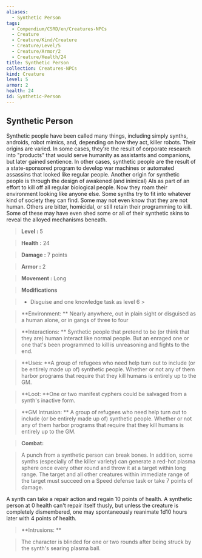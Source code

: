 ```yaml
---
aliases:
  - Synthetic Person
tags:
  - Compendium/CSRD/en/Creatures-NPCs
  - Creature
  - Creature/Kind/Creature
  - Creature/Level/5
  - Creature/Armor/2
  - Creature/Health/24
title: Synthetic Person
collection: Creatures-NPCs
kind: Creature
level: 5
armor: 2
health: 24
id: Synthetic-Person
---
```

## Synthetic Person    
Synthetic people have been called many things, including simply synths, androids, robot mimics, and, depending on how they act, killer robots. Their origins are varied. In some cases, they're the result of corporate research into "products" that would serve humanity as assistants and companions, but later gained sentience. In other cases, synthetic people are the result of a state-sponsored program to develop war machines or automated assassins that looked like regular people. Another origin for synthetic people is through the design of awakened (and inimical) AIs as part of an effort to kill off all regular biological people. Now they roam their environment looking like anyone else. Some synths try to fit into whatever kind of society they can find. Some may not even know that they are not human. Others are bitter, homicidal, or still retain their programming to kill. Some of these may have even shed some or all of their synthetic skins to reveal the alloyed mechanisms beneath.    
  
    
> **Level :** 5    
> **Health :** 24    
> **Damage :** 7 points    
> **Armor :** 2    
> **Movement :** Long    
> **Modifications**    
>- Disguise and one knowledge task as level 6 >  
>    
> **Environment: ** Nearly anywhere, out in plain sight or disguised as a human alone, or in gangs of three to four    
> **Interactions: ** Synthetic people that pretend to be (or think that they are) human interact like normal people. But an enraged one or one that's been programmed to kill is unreasoning and fights to the end.    
> **Uses: **A group of refugees who need help turn out to include (or be entirely made up of) synthetic people. Whether or not any of them harbor programs that require that they kill humans is entirely up to the GM.    
> **Loot: **One or two manifest cyphers could be salvaged from a synth's inactive form.    
> **GM Intrusion: ** A group of refugees who need help turn out to include (or be entirely made up of) synthetic people. Whether or not any of them harbor programs that require that they kill humans is entirely up to the GM.    
  
> **Combat:**   
> A punch from a synthetic person can break bones. In addition, some synths (especially of the killer variety) can generate a red-hot plasma sphere once every other round and throw it at a target within long range. The target and all other creatures within immediate range of the target must succeed on a Speed defense task or take 7 points of damage.   
A synth can take a repair action and regain 10 points of health. A synthetic person at 0 health can't repair itself thusly, but unless the creature is completely dismembered, one may spontaneously reanimate 1d10 hours later with 4 points of health.    
    
  
> **Intrusions: **   
> The character is blinded for one or two rounds after being struck by the synth's searing plasma ball.    
